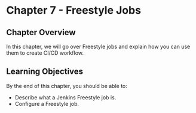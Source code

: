 # Chapter 7 - Freestyle Jobs

## Chapter Overview
In this chapter, we will go over Freestyle jobs and explain how you can use them to create CI/CD workflow.

## Learning Objectives
By the end of this chapter, you should be able to:

* Describe what a Jenkins Freestyle job is.
* Configure a Freestyle job.

